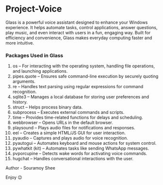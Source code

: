 # Project-Voice
Glass is a powerful voice assistant designed to enhance your Windows experience. It helps automate tasks, control applications, answer questions, play music, and even interact with users in a fun, engaging way. Built for efficiency and convenience, Glass makes everyday computing faster and more intuitive.

### Packages Used in Glass

1. os – For interacting with the operating system, handling file operations, and launching applications.  
2. pipes.quote – Ensures safe command-line execution by securely quoting arguments.  
3. re – Handles text parsing using regular expressions for command recognition.  
4. sqlite3 – Manages a local database for storing user preferences and history.  
5. struct – Helps process binary data.  
6. subprocess – Executes external commands and scripts.  
7. time – Provides time-related functions for delays and scheduling.  
8. webbrowser – Opens URLs in the default browser.  
9. playsound – Plays audio files for notifications and responses.  
10. eel – Creates a simple HTML/JS GUI for user interaction.  
11. pyaudio – Captures and plays audio for voice recognition.  
12. pyautogui – Automates keyboard and mouse actions for system control.  
13. pywhatkit (kit) – Automates tasks like sending WhatsApp messages.  
14. pvporcupine – Detects wake words for activating voice commands.  
15. hugchat – Handles conversational interactions with the user.


Author - Souramoy Shee 

Enjoy 😉    
